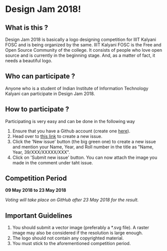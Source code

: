 # Design Jam 2018!

## What is this ?
Design Jam 2018 is basically a logo designing competition for IIIT Kalyani FOSC and is being organized by the same.
IIIT Kalyani FOSC is the Free and Open Source Community of the college. It consists of people who love open source and is currently in the beginning stage.
And, as a matter of fact, it needs a beautiful logo. 

## Who can participate ?
Anyone who is a student of Indian Institute of Information Technology Kalyani can participate in Design Jam 2018.

## How to participate ?
Participating is very easy and can be done in the following way
1. Ensure that you have a Github account (create one [here](https://github.com/)).
2. Head over to [this link](https://github.com/IIITKalyaniFOSC/design-jam-2018/issues) to create a new issue.
3. Click the 'New issue' button (the big green one) to create a new issue and mention your Name, Year, and Roll number in the title as "Name, Year, 39/XXX/XXXXX/XXX".
4. Click on 'Submit new issue' button.
You can now attach the image you made in the comment under taht issue.


## Competition Period
**09 May 2018 to 23 May 2018**

*Voting will take place on GitHub after 23 May 2018 for the result.*

## Important Guidelines
1. You should submit a vector image (preferably a *.svg file). A raster image may also be considered if the resolution is large enough.
2. The logo should not contain any copyrighted material.
3. You must stick to the aforementioned competition period.

